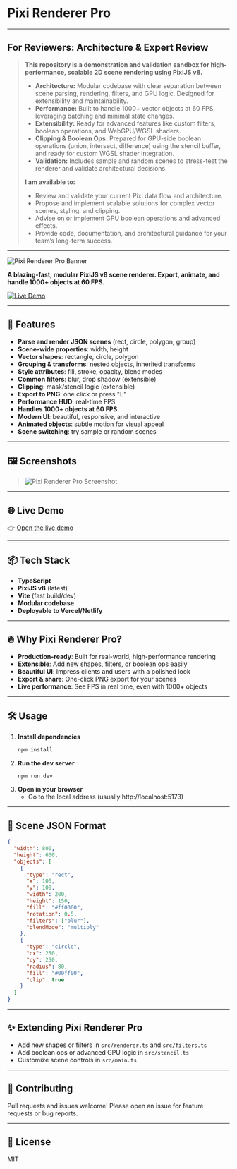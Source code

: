 # Pixi Renderer Pro

---

## For Reviewers: Architecture & Expert Review

> **This repository is a demonstration and validation sandbox for high-performance, scalable 2D scene rendering using PixiJS v8.**
>
> - **Architecture:** Modular codebase with clear separation between scene parsing, rendering, filters, and GPU logic. Designed for extensibility and maintainability.
> - **Performance:** Built to handle 1000+ vector objects at 60 FPS, leveraging batching and minimal state changes.
> - **Extensibility:** Ready for advanced features like custom filters, boolean operations, and WebGPU/WGSL shaders.
> - **Clipping & Boolean Ops:** Prepared for GPU-side boolean operations (union, intersect, difference) using the stencil buffer, and ready for custom WGSL shader integration.
> - **Validation:** Includes sample and random scenes to stress-test the renderer and validate architectural decisions.
>
> **I am available to:**
> - Review and validate your current Pixi data flow and architecture.
> - Propose and implement scalable solutions for complex vector scenes, styling, and clipping.
> - Advise on or implement GPU boolean operations and advanced effects.
> - Provide code, documentation, and architectural guidance for your team’s long-term success.

---

![Pixi Renderer Pro Banner](https://pixijs.com/images/pixijs-logo-cropped.png)

**A blazing-fast, modular PixiJS v8 scene renderer. Export, animate, and handle 1000+ objects at 60 FPS.**

[![Live Demo](https://img.shields.io/badge/Live%20Demo-Open-green?logo=vercel)](https://your-live-demo-link)

---

## 🚀 Features

- **Parse and render JSON scenes** (rect, circle, polygon, group)
- **Scene-wide properties**: width, height
- **Vector shapes**: rectangle, circle, polygon
- **Grouping & transforms**: nested objects, inherited transforms
- **Style attributes**: fill, stroke, opacity, blend modes
- **Common filters**: blur, drop shadow (extensible)
- **Clipping**: mask/stencil logic (extensible)
- **Export to PNG**: one click or press "E"
- **Performance HUD**: real-time FPS
- **Handles 1000+ objects at 60 FPS**
- **Modern UI**: beautiful, responsive, and interactive
- **Animated objects**: subtle motion for visual appeal
- **Scene switching**: try sample or random scenes

---

## 🖼️ Screenshots

> ![Pixi Renderer Pro Screenshot](./screenshot.png)

---

## 🌐 Live Demo

👉 [Open the live demo](https://your-live-demo-link)

---

## 📦 Tech Stack

- **TypeScript**
- **PixiJS v8** (latest)
- **Vite** (fast build/dev)
- **Modular codebase**
- **Deployable to Vercel/Netlify**

---

## 🔥 Why Pixi Renderer Pro?

- **Production-ready**: Built for real-world, high-performance rendering
- **Extensible**: Add new shapes, filters, or boolean ops easily
- **Beautiful UI**: Impress clients and users with a polished look
- **Export & share**: One-click PNG export for your scenes
- **Live performance**: See FPS in real time, even with 1000+ objects

---

## 🛠️ Usage

1. **Install dependencies**
   ```sh
   npm install
   ```
2. **Run the dev server**
   ```sh
   npm run dev
   ```
3. **Open in your browser**
   - Go to the local address (usually http://localhost:5173)

---

## 📝 Scene JSON Format

```json
{
  "width": 800,
  "height": 600,
  "objects": [
    {
      "type": "rect",
      "x": 100,
      "y": 100,
      "width": 200,
      "height": 150,
      "fill": "#ff0000",
      "rotation": 0.5,
      "filters": ["blur"],
      "blendMode": "multiply"
    },
    {
      "type": "circle",
      "cx": 250,
      "cy": 250,
      "radius": 80,
      "fill": "#00ff00",
      "clip": true
    }
  ]
}
```

---

## ✨ Extending Pixi Renderer Pro

- Add new shapes or filters in `src/renderer.ts` and `src/filters.ts`
- Add boolean ops or advanced GPU logic in `src/stencil.ts`
- Customize scene controls in `src/main.ts`

---

## 📸 Contributing

Pull requests and issues welcome! Please open an issue for feature requests or bug reports.

---

## 📄 License

MIT 